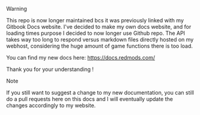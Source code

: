> [!WARNING]
> This repo is now longer maintained bcs it was previously linked with my Gitbook Docs website.
> I've decided to make my own docs website, and for loading times purpose I decided to now longer use Github repo.
> The API takes way too long to respond versus markdown files directly hosted on my webhost, considering the huge amount of game functions there is too load.
> 
> You can find my new docs here: https://docs.redmods.com/
> 
> Thank you for your understanding !

> [!NOTE]
> If you still want to suggest a change to my new documentation, you can still do a pull requests here on this docs and I will eventually update the changes accordingly to my website.
